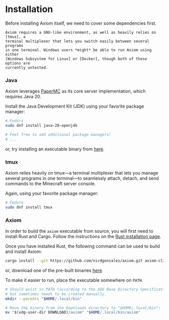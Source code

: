 # Installation

Before installing Axiom itself, we need to cover some dependencies first.

```admonish warning title="Windows users"
Axiom requires a GNU-like environment, as well as heavily relies on [tmux], a
terminal multiplexer that lets you switch easily between several programs
in one terminal. Windows users *might* be able to run Axiom using either
[Windows Subsystem for Linux] or [Docker], though both of these options are
currently untested.
```

### Java

Axiom leverages [PaperMC] as its core server implementation, which requires
Java 20.

Install the Java Development Kit (JDK) using your favorite package manager:

```bash
# Fedora
sudo dnf install java-20-openjdk

# Feel free to add additional package managers!
# ...
```

or, try installing an executable binary from
[here](https://www.oracle.com/java/technologies/javase/jdk20-archive-downloads.html).

### tmux

Axiom relies heavily on tmux—a terminal multiplexer that lets you manage
several programs in one terminal—to seamlessly attach, detach, and send
commands to the Minecraft server console.

Again, using your favorite package manager:

```bash
# Fedora
sudo dnf install tmux
```

### Axiom

In order to build the `axiom` executable from source, you will first need to
install Rust and Cargo. Follow the instructions on the
[Rust installation page].

Once you have installed Rust, the following command can be used to build and
install Axiom:

```bash
cargo install --git https://github.com/nicdgonzalez/axiom.git axiom-cli
```

or, download one of the pre-built binaries
[here](https://github.com/nicdgonzalez/axiom/releases).

To make it easier to run, place the executable somewhere on `PATH`.

```bash
# Should exist in PATH (according to the XDG Base Directory Specification),
# but sometimes needs to be created manually.
mkdir --parents "$HOME/.local/bin"

# Move the binary from the Downloads directory to "$HOME/.local/bin":
mv "$(xdg-user-dir DOWNLOAD)/axiom" "$HOME/.local/bin/axiom"
```

[papermc]: https://papermc.io/
[rust installation page]: https://www.rust-lang.org/tools/install
